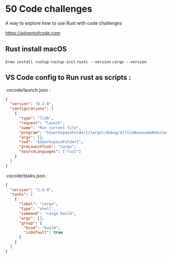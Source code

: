 # 50 Code challenges 

A way to explore how to use Rust with code challenges

https://adventofcode.com

## Rust install macOS

`brew install rustup`
`rustup-init`
`rustc --version`
`cargo --version`

## VS Code config to Run rust as scripts :

.vscode/launch.json : 

```json
{
  "version": "0.2.0",
  "configurations": [
    {
      "type": "lldb",
      "request": "launch",
      "name": "Run current file",
      "program": "${workspaceFolder}/target/debug/${fileBasenameNoExtension}",
      "args": [],
      "cwd": "${workspaceFolder}",
      "preLaunchTask": "cargo",
      "sourceLanguages": ["rust"]
    }
  ]
}
```

.vscode/tasks.json :
```json
{
  "version": "2.0.0",
  "tasks": [
    {
      "label": "cargo",
      "type": "shell",
      "command": "cargo build",
      "args": [],
      "group": {
        "kind": "build",
        "isDefault": true
      }
    }
  ]
}


```
